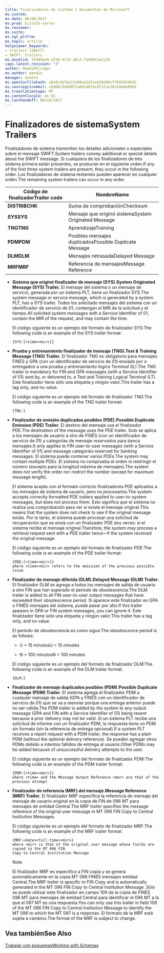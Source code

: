 ```yaml
---
title: Finalizadores de sistema | Documentos de Microsoft
ms.custom: 
ms.date: 06/08/2017
ms.prod: biztalk-server
ms.reviewer: 
ms.suite: 
ms.tgt_pltfrm: 
ms.topic: article
helpviewer_keywords:
- trailers [SWIFT]
- SWIFT, trailers
ms.assetid: 2fd49be9-afe8-47c6-a613-fa469faa2126
caps.latest.revision: "3"
author: MandiOhlinger
ms.author: mandia
manager: anneta
ms.openlocfilehash: a0a8c5b7be12a90aa2d31e828298cf7b95834036
ms.sourcegitcommit: cb908c540d8f1a692d01dc8f313e16cb4b4e696d
ms.translationtype: MT
ms.contentlocale: es-ES
ms.lasthandoff: 09/20/2017
---
```

# <a name="system-trailers"></a><span data-ttu-id="c0440-102">Finalizadores de sistema</span><span class="sxs-lookup"><span data-stu-id="c0440-102">System Trailers</span></span>
<span data-ttu-id="c0440-103">Finalizadores de sistema transmiten los detalles adicionales o especiales sobre el mensaje SWIFT.</span><span class="sxs-lookup"><span data-stu-id="c0440-103">System trailers convey additional or special details about the SWIFT message.</span></span> <span data-ttu-id="c0440-104">Si cualquiera de los finalizadores de tres sistema primera están presentes, se producen en el siguiente orden.</span><span class="sxs-lookup"><span data-stu-id="c0440-104">If any of the first three system trailers are present, they occur in the following order.</span></span> <span data-ttu-id="c0440-105">Los finalizadores de sistema restantes pueden aparecer en cualquier orden.</span><span class="sxs-lookup"><span data-stu-id="c0440-105">The remaining system trailers can occur in any order.</span></span>  
  
|<span data-ttu-id="c0440-106">Código de finalizador</span><span class="sxs-lookup"><span data-stu-id="c0440-106">Trailer code</span></span>|<span data-ttu-id="c0440-107">Nombre</span><span class="sxs-lookup"><span data-stu-id="c0440-107">Name</span></span>|  
|------------------|----------|  
|<span data-ttu-id="c0440-108">**DISTRIB**</span><span class="sxs-lookup"><span data-stu-id="c0440-108">**CHK**</span></span>|<span data-ttu-id="c0440-109">Suma de comprobación</span><span class="sxs-lookup"><span data-stu-id="c0440-109">Checksum</span></span>|  
|<span data-ttu-id="c0440-110">**SYS**</span><span class="sxs-lookup"><span data-stu-id="c0440-110">**SYS**</span></span>|<span data-ttu-id="c0440-111">Mensaje que originó sistema</span><span class="sxs-lookup"><span data-stu-id="c0440-111">System Originated Message</span></span>|  
|<span data-ttu-id="c0440-112">**TNG**</span><span class="sxs-lookup"><span data-stu-id="c0440-112">**TNG**</span></span>|<span data-ttu-id="c0440-113">Aprendizaje</span><span class="sxs-lookup"><span data-stu-id="c0440-113">Training</span></span>|  
|<span data-ttu-id="c0440-114">**PDM**</span><span class="sxs-lookup"><span data-stu-id="c0440-114">**PDM**</span></span>|<span data-ttu-id="c0440-115">Posibles mensajes duplicados</span><span class="sxs-lookup"><span data-stu-id="c0440-115">Possible Duplicate Message</span></span>|  
|<span data-ttu-id="c0440-116">**DLM**</span><span class="sxs-lookup"><span data-stu-id="c0440-116">**DLM**</span></span>|<span data-ttu-id="c0440-117">Mensajes retrasada</span><span class="sxs-lookup"><span data-stu-id="c0440-117">Delayed Message</span></span>|  
|<span data-ttu-id="c0440-118">**MRF**</span><span class="sxs-lookup"><span data-stu-id="c0440-118">**MRF**</span></span>|<span data-ttu-id="c0440-119">Referencia de mensajes</span><span class="sxs-lookup"><span data-stu-id="c0440-119">Message Reference</span></span>|  
  
-   <span data-ttu-id="c0440-120">**Sistema que originó finalizador de mensaje (SYS).**</span><span class="sxs-lookup"><span data-stu-id="c0440-120">**System Originated Message (SYS) Trailer.**</span></span> <span data-ttu-id="c0440-121">El mensaje del sistema o un mensaje de servicio, generada por un sistema PLT, tiene un finalizador SYS.</span><span class="sxs-lookup"><span data-stu-id="c0440-121">The system message or service message, which is generated by a system PLT, has a SYS trailer.</span></span> <span data-ttu-id="c0440-122">Todos los solicitado mensajes del sistema con un identificador de servicio de 01, contengan el MIR de la solicitud y el tiempo.</span><span class="sxs-lookup"><span data-stu-id="c0440-122">All solicited system messages with a Service Identifier of 01, contain the MIR of the request, and may contain the time.</span></span>  
  
     <span data-ttu-id="c0440-123">El código siguiente es un ejemplo del formato de finalizador SYS:</span><span class="sxs-lookup"><span data-stu-id="c0440-123">The following code is an example of the SYS trailer format:</span></span>  
  
    ```  
    {SYS:[<time><mir>]}  
    ```  
  
-   <span data-ttu-id="c0440-124">**Prueba y entrenamiento finalizador de mensaje (TNG).**</span><span class="sxs-lookup"><span data-stu-id="c0440-124">**Test & Training Message (TNG) Trailer.**</span></span> <span data-ttu-id="c0440-125">El finalizador TNG es obligatorio para mensajes FINÉS y GPA (con un identificador de servicio de 01) enviado por o entregados a una prueba y entrenamiento lógico Terminal (IL).</span><span class="sxs-lookup"><span data-stu-id="c0440-125">The TNG trailer is mandatory for FIN and GPA messages (with a Service Identifier of 01) sent by, or delivered to, a Test and Training Logical Terminal (LT).</span></span> <span data-ttu-id="c0440-126">Este finalizador tiene sólo una etiqueta y ningún valor.</span><span class="sxs-lookup"><span data-stu-id="c0440-126">This trailer has a tag only, and no value.</span></span>  
  
     <span data-ttu-id="c0440-127">El código siguiente es un ejemplo del formato de finalizador TNG:</span><span class="sxs-lookup"><span data-stu-id="c0440-127">The following code is an example of the TNG trailer format:</span></span>  
  
    ```  
    {TNG:}  
    ```  
  
-   <span data-ttu-id="c0440-128">**Finalizador de emisión duplicados posibles (PDE).**</span><span class="sxs-lookup"><span data-stu-id="c0440-128">**Possible Duplicate Emission (PDE) Trailer.**</span></span> <span data-ttu-id="c0440-129">El destino del mensaje usa el finalizador PDE.</span><span class="sxs-lookup"><span data-stu-id="c0440-129">The destination of the message uses the PDE trailer.</span></span> <span data-ttu-id="c0440-130">Solo se aplica a los mensajes de usuario a otro de FINÉS (con un identificador de servicio de 01) y categorías de mensaje reservados para banca mensajes.</span><span class="sxs-lookup"><span data-stu-id="c0440-130">It only applies to FIN user-to-user messages (with a Service Identifier of 01) and message categories reserved for banking messages.</span></span> <span data-ttu-id="c0440-131">El sistema puede contener varios PDEs.</span><span class="sxs-lookup"><span data-stu-id="c0440-131">The system may contain multiple PDEs.</span></span> <span data-ttu-id="c0440-132">El sistema no comprueba el orden ni restringir el número (excepto para la longitud máxima de mensajes).</span><span class="sxs-lookup"><span data-stu-id="c0440-132">The system does not verify the order nor restrict the number (except for maximum message length).</span></span>  
  
     <span data-ttu-id="c0440-133">El sistema acepta con el formato correcto finalizadores PDE aplicados a los mensajes de sistema de usuario, pero no procesarlos.</span><span class="sxs-lookup"><span data-stu-id="c0440-133">The system accepts correctly formatted PDE trailers applied to user-to-system messages, but does not process them.</span></span> <span data-ttu-id="c0440-134">Esto significa que el sistema no realiza una comprobación para ver si existe el mensaje original.</span><span class="sxs-lookup"><span data-stu-id="c0440-134">This means that the system does not check to see if the original message exists.</span></span> <span data-ttu-id="c0440-135">Por lo tanto, el sistema puede procesar una solicitud de recuperación que se envía con un finalizador PDE dos veces: si el sistema recibe el mensaje original.</span><span class="sxs-lookup"><span data-stu-id="c0440-135">Therefore, the system may process a retrieval request sent with a PDE trailer twice—if the system received the original message.</span></span>  
  
     <span data-ttu-id="c0440-136">El código siguiente es un ejemplo del formato de finalizador PDE:</span><span class="sxs-lookup"><span data-stu-id="c0440-136">The following code is an example of the PDE trailer format:</span></span>  
  
    ```  
    {PDE:[<time><mir>]}  
    where <time><mir> refers to the emission of the previous possible issue  
    ```  
  
-   <span data-ttu-id="c0440-137">**Finalizador de mensaje diferida (DLM).**</span><span class="sxs-lookup"><span data-stu-id="c0440-137">**Delayed Message (DLM) Trailer.**</span></span> <span data-ttu-id="c0440-138">El finalizador DLM se agrega a todos los mensajes de salida de usuario a otro FIN que han superado el período de obsolescencia.</span><span class="sxs-lookup"><span data-stu-id="c0440-138">The DLM trailer is added to all FIN user-to-user output messages that have exceeded their obsolescence period.</span></span> <span data-ttu-id="c0440-139">Si aparece este finalizador en GPA o FINÉS mensajes del sistema, puede pasar por alto.</span><span class="sxs-lookup"><span data-stu-id="c0440-139">If this trailer appears in GPA or FIN system messages, you can ignore it.</span></span> <span data-ttu-id="c0440-140">Este finalizador tiene sólo una etiqueta y ningún valor.</span><span class="sxs-lookup"><span data-stu-id="c0440-140">This trailer has a tag only, and no value.</span></span>  
  
     <span data-ttu-id="c0440-141">El período de obsolescencia es como sigue:</span><span class="sxs-lookup"><span data-stu-id="c0440-141">The obsolescence period is as follows:</span></span>  
  
    -   <span data-ttu-id="c0440-142">U = 15 minutos</span><span class="sxs-lookup"><span data-stu-id="c0440-142">U = 15 minutes</span></span>  
  
    -   <span data-ttu-id="c0440-143">N = 100 minutos</span><span class="sxs-lookup"><span data-stu-id="c0440-143">N = 100 minutes</span></span>  
  
     <span data-ttu-id="c0440-144">El código siguiente es un ejemplo del formato de finalizador DLM:</span><span class="sxs-lookup"><span data-stu-id="c0440-144">The following code is an example of the DLM trailer format:</span></span>  
  
    ```  
    {DLM:}  
    ```  
  
-   <span data-ttu-id="c0440-145">**Finalizador de mensaje duplicados posibles (PDM).**</span><span class="sxs-lookup"><span data-stu-id="c0440-145">**Possible Duplicate Message (PDM) Trailer.**</span></span> <span data-ttu-id="c0440-146">El sistema agrega el finalizador PDM a cualquier mensaje de salida (GPA y FINÉS con un identificador de servicio de 01) que se va a reenviar porque una entrega anterior puede no ser válida.</span><span class="sxs-lookup"><span data-stu-id="c0440-146">The PDM trailer is added by the system to any output message (GPA and FIN with a Service Identifier of 01) being resent because a prior delivery may not be valid.</span></span> <span data-ttu-id="c0440-147">Si un sistema PLT recibe una solicitud de informe con un finalizador PDM, la respuesta tiene un PDM sin formato (sin la referencia de entrega opcional).</span><span class="sxs-lookup"><span data-stu-id="c0440-147">If a system PLT receives a report request with a PDM trailer, the response has a plain PDM (without the optional delivery reference).</span></span> <span data-ttu-id="c0440-148">Se pueden agregar otros PDMs debido a intentos fallidos de entrega al usuario.</span><span class="sxs-lookup"><span data-stu-id="c0440-148">Other PDMs may be added because of unsuccessful delivery attempts to the user.</span></span>  
  
     <span data-ttu-id="c0440-149">El código siguiente es un ejemplo del formato de finalizador PDM:</span><span class="sxs-lookup"><span data-stu-id="c0440-149">The following code is an example of the PDM trailer format:</span></span>  
  
    ```  
    {PDM:[<time><mor>]}  
    where <time> and the Message Output Reference <mor> are that of the previous attempt  
    ```  
  
-   <span data-ttu-id="c0440-150">**Finalizador de referencia (MRF) del mensaje.**</span><span class="sxs-lookup"><span data-stu-id="c0440-150">**Message Reference (MRF) Trailer.**</span></span> <span data-ttu-id="c0440-151">El finalizador MRF especifica la referencia de mensaje del mensaje de usuario original en la copia de FIN de 096 MT para mensajes de entidad Central.</span><span class="sxs-lookup"><span data-stu-id="c0440-151">The MRF trailer specifies the message reference of the original user message in MT 096 FIN Copy to Central Institution Messages.</span></span>  
  
     <span data-ttu-id="c0440-152">El código siguiente es un ejemplo del formato de finalizador MRF:</span><span class="sxs-lookup"><span data-stu-id="c0440-152">The following code is an example of the MRF trailer format:</span></span>  
  
    ```  
    {MRF:<date><full-time><mir>}  
    where <mir> is that of the original user message whose fields are copied in the MT 096 FIN  
    Copy to Central Institution Message  
    ```  
  
    > [!NOTE]
    >  <span data-ttu-id="c0440-153">El finalizador MRF es específico a FIN copia y se genera automáticamente en la copia MT 096 FINÉS mensajes entidad Central.</span><span class="sxs-lookup"><span data-stu-id="c0440-153">The MRF trailer is specific to FIN Copy and is automatically generated in the MT 096 FIN Copy to Central Institution Message.</span></span> <span data-ttu-id="c0440-154">Sólo se puede utilizar este finalizador en campo 109 de la copia de FINÉS 096 MT para mensajes de entidad Central para identificar el 096 MT a la que el 097 MT es una respuesta.</span><span class="sxs-lookup"><span data-stu-id="c0440-154">You can only use this trailer in field 109 of the MT 096 FIN Copy to Central Institution Message to identify the MT 096 to which the MT 097 is a response.</span></span> <span data-ttu-id="c0440-155">El formato de la MRF está sujeta a cambios.</span><span class="sxs-lookup"><span data-stu-id="c0440-155">The format of the MRF is subject to change.</span></span>  
  
## <a name="see-also"></a><span data-ttu-id="c0440-156">Vea también</span><span class="sxs-lookup"><span data-stu-id="c0440-156">See Also</span></span>  
 [<span data-ttu-id="c0440-157">Trabajar con esquemas</span><span class="sxs-lookup"><span data-stu-id="c0440-157">Working with Schemas</span></span>](../../adapters-and-accelerators/accelerator-swift/working-with-schemas.md)